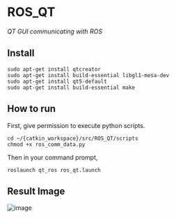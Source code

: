 # ROS_QT
_QT GUI communicating with ROS_

## Install

    sudo apt-get install qtcreator
    sudo apt-get install build-essential libgl1-mesa-dev
    sudo apt-get install qt5-default
    sudo apt-get install build-essential make


## How to run
First, give permission to execute python scripts.

    cd ~/{catkin_workspace}/src/ROS_QT/scripts
    chmod +x ros_comm_data.py

Then in your command prompt,

`
roslaunch qt_ros ros_qt.launch
`

## Result Image
![image](https://github.com/BlackTea12/ROS_QT/assets/41279501/990c45c5-c642-45ce-9e28-9b894c178104)
